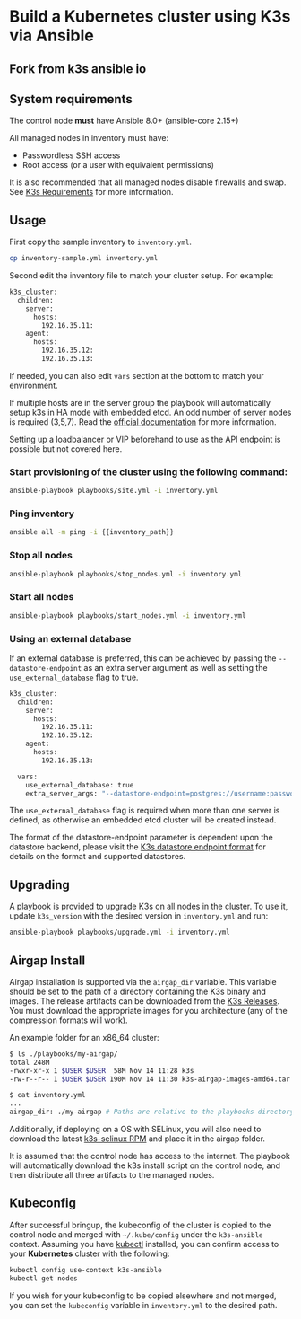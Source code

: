 # Build a Kubernetes cluster using K3s via Ansible
## Fork from k3s ansible io
## System requirements

The control node **must** have Ansible 8.0+ (ansible-core 2.15+)

All managed nodes in inventory must have:
- Passwordless SSH access
- Root access (or a user with equivalent permissions) 

It is also recommended that all managed nodes disable firewalls and swap. See [K3s Requirements](https://docs.k3s.io/installation/requirements) for more information.

## Usage

First copy the sample inventory to `inventory.yml`.

```bash
cp inventory-sample.yml inventory.yml
```

Second edit the inventory file to match your cluster setup. For example:
```bash
k3s_cluster:
  children:
    server:
      hosts:
        192.16.35.11:
    agent:
      hosts:
        192.16.35.12:
        192.16.35.13:
```

If needed, you can also edit `vars` section at the bottom to match your environment.

If multiple hosts are in the server group the playbook will automatically setup k3s in HA mode with embedded etcd.
An odd number of server nodes is required (3,5,7). Read the [official documentation](https://docs.k3s.io/datastore/ha-embedded) for more information.

Setting up a loadbalancer or VIP beforehand to use as the API endpoint is possible but not covered here.


### Start provisioning of the cluster using the following command:

```bash
ansible-playbook playbooks/site.yml -i inventory.yml
```

### Ping inventory
```bash
ansible all -m ping -i {{inventory_path}}
```
### Stop all nodes
```bash
ansible-playbook playbooks/stop_nodes.yml -i inventory.yml
```
### Start all nodes
```bash
ansible-playbook playbooks/start_nodes.yml -i inventory.yml
```

### Using an external database

If an external database is preferred, this can be achieved by passing the `--datastore-endpoint` as an extra server argument as well as setting the `use_external_database` flag to true.

```bash
k3s_cluster:
  children:
    server:
      hosts:
        192.16.35.11:
        192.16.35.12:
    agent:
      hosts:
        192.16.35.13:

  vars:
    use_external_database: true
    extra_server_args: "--datastore-endpoint=postgres://username:password@hostname:port/database-name"
```

The `use_external_database` flag is required when more than one server is defined, as otherwise an embedded etcd cluster will be created instead.

The format of the datastore-endpoint parameter is dependent upon the datastore backend, please visit the [K3s datastore endpoint format](https://docs.k3s.io/datastore#datastore-endpoint-format-and-functionality) for details on the format and supported datastores.

## Upgrading

A playbook is provided to upgrade K3s on all nodes in the cluster. To use it, update `k3s_version` with the desired version in `inventory.yml` and run:

```bash
ansible-playbook playbooks/upgrade.yml -i inventory.yml
```

## Airgap Install

Airgap installation is supported via the `airgap_dir` variable. This variable should be set to the path of a directory containing the K3s binary and images. The release artifacts can be downloaded from the [K3s Releases](https://github.com/k3s-io/k3s/releases). You must download the appropriate images for you architecture (any of the compression formats will work).

An example folder for an x86_64 cluster:
```bash
$ ls ./playbooks/my-airgap/
total 248M
-rwxr-xr-x 1 $USER $USER  58M Nov 14 11:28 k3s
-rw-r--r-- 1 $USER $USER 190M Nov 14 11:30 k3s-airgap-images-amd64.tar.gz

$ cat inventory.yml
...
airgap_dir: ./my-airgap # Paths are relative to the playbooks directory
```

Additionally, if deploying on a OS with SELinux, you will also need to download the latest [k3s-selinux RPM](https://github.com/k3s-io/k3s-selinux/releases/latest) and place it in the airgap folder.


It is assumed that the control node has access to the internet. The playbook will automatically download the k3s install script on the control node, and then distribute all three artifacts to the managed nodes. 

## Kubeconfig

After successful bringup, the kubeconfig of the cluster is copied to the control node  and merged with `~/.kube/config` under the `k3s-ansible` context.
Assuming you have [kubectl](https://kubernetes.io/docs/tasks/tools/#kubectl) installed, you can confirm access to your **Kubernetes** cluster with the following:

```bash
kubectl config use-context k3s-ansible
kubectl get nodes
```

If you wish for your kubeconfig to be copied elsewhere and not merged, you can set the `kubeconfig` variable in `inventory.yml` to the desired path.
